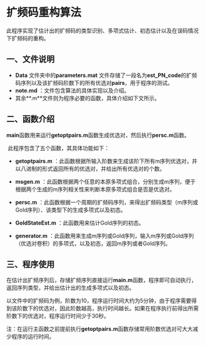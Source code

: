 # 扩频码重构算法

​	此程序实现了估计出的扩频码的类型识别、多项式估计、初态估计以及在误码情况下扩频码的重构。



## 一、文件说明

- **Data** 文件夹中的**parameters.mat** 文件存储了一段名为**est_PN_code**的扩频码序列以及该扩频码阶数下的所有优选对**pairs**，用于程序的测试。
- **note.md** ：文件包含算法的具体实现以及介绍。
- 其余**.m**文件则为程序必要的函数，具体介绍如下文所示。



## 二、函数介绍

**main**函数用来运行**getoptpairs.m**函数生成优选对，然后执行**persc.m**函数。

​	此程序包含了五个函数，其具体功能如下：

- **getoptpairs.m** ：此函数根据所输入阶数来生成该阶下所有m序列优选对，并以八进制的形式返回所有的优选对，并给出所有优选对的个数。
- **msgen.m** ：此函数根据两个任意的本原多项式组合，分别生成m序列，便于根据两个生成的m序列相关性来判断本原多项式组合是否是优选对。
- **persc.m** ：此函数根据一个周期的扩频码序列，来得出扩频码类型（m序列或Gold序列）、该类型下的生成多项式以及初态。

- **GoldStateEst.m** ：此函数用来估计Gold序列的初态。
- **generator.m** ：此函数用来生成m序列或Gold序列，输入m序列或Gold序列（优选对卷积）的多项式，以及初态，返回m序列或者Gold序列。



## 三、程序使用

​	在估计出扩频序列后，存储扩频序列直接运行**main.m**函数，程序即可自动执行，返回序列类型，并给出估计出的生成多项式以及初态。

​	以文件中的扩频码为例，阶数为10，程序运行时间大约为5分钟，由于程序需要得到该阶数下的优选对，因此阶数越高，执行时间越长。如果在程序执行前得出所需阶数下的优选对，程序运行时间少于30秒。

注：在运行主函数之前提前执行**getoptpairs.m**函数存储常用阶数优选对可大大减少程序的运行时间。
